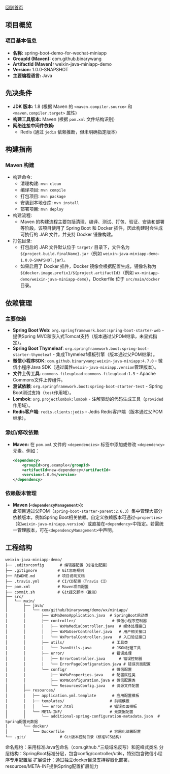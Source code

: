 [回到首页](../README.md)

## 项目概览
### 项目基本信息
- **名称:** spring-boot-demo-for-wechat-miniapp
- **GroupId (Maven):** com.github.binarywang
- **ArtifactId (Maven):** weixin-java-miniapp-demo
- **Version:** 1.0.0-SNAPSHOT
- **主要编程语言:** Java

## 先决条件
- **JDK 版本:** 1.8 (根据 Maven 的 `<maven.compiler.source>` 和 `<maven.compiler.target>` 属性)
- **构建工具版本:** Maven (根据 `pom.xml` 文件结构识别)
- **网络连接中间件依赖:**
  - Redis (通过 `jedis` 依赖推断，但未明确指定版本)

## 构建指南
### Maven 构建
- 构建命令:
    - 清理构建: `mvn clean`
    - 编译项目: `mvn compile`
    - 打包项目: `mvn package`
    - 安装到本地仓库: `mvn install`
    - 部署项目: `mvn deploy`
- 构建流程: 
    - Maven 的构建流程主要包括清理、编译、测试、打包、验证、安装和部署等阶段。该项目使用了 Spring Boot 和 Docker 插件，因此构建时会生成可执行的 JAR 文件，并支持 Docker 镜像构建。
- 打包目录: 
    - 打包后的 JAR 文件默认位于 `target/` 目录下，文件名为 `${project.build.finalName}.jar`（例如 `weixin-java-miniapp-demo-1.0.0-SNAPSHOT.jar`）。
    - 如果启用了 Docker 插件，Docker 镜像会根据配置生成，镜像名称为 `${docker.image.prefix}/${project.artifactId}`（例如 `wx-miniapp-demo/weixin-java-miniapp-demo`），Dockerfile 位于 `src/main/docker` 目录。

## 依赖管理
### 主要依赖
- **Spring Boot Web**: `org.springframework.boot:spring-boot-starter-web` - 提供Spring MVC和嵌入式Tomcat支持（版本通过父POM继承，未显式指定）。
- **Spring Boot Thymeleaf**: `org.springframework.boot:spring-boot-starter-thymeleaf` - 集成Thymeleaf模板引擎（版本通过父POM继承）。
- **微信小程序SDK**: `com.github.binarywang:weixin-java-miniapp:4.7.0` - 微信小程序Java SDK（通过属性`weixin-java-miniapp.version`管理版本）。
- **文件上传工具**: `commons-fileupload:commons-fileupload:1.5` - Apache Commons文件上传组件。
- **测试依赖**: `org.springframework.boot:spring-boot-starter-test` - Spring Boot测试支持（`test`作用域）。
- **Lombok**: `org.projectlombok:lombok` - 注解驱动的代码生成工具（`provided`作用域）。
- **Redis客户端**: `redis.clients:jedis` - Jedis Redis客户端（版本通过父POM继承）。

### 添加/修改依赖
- **Maven:** 在 `pom.xml` 文件的 `<dependencies>` 标签中添加或修改 `<dependency>` 元素。例如：
  ```xml
  <dependency>
      <groupId>org.example</groupId>
      <artifactId>new-dependency</artifactId>
      <version>1.0.0</version>
  </dependency>
  ```

### 依赖版本管理
- **Maven (`<dependencyManagement>`):**  
  此项目通过父POM（`spring-boot-starter-parent:2.6.3`）集中管理大部分依赖版本，例如Spring Boot相关依赖。自定义依赖版本可通过`<properties>`（如`weixin-java-miniapp.version`）或直接在`<dependency>`中指定。若需统一管理版本，可在`<dependencyManagement>`中声明。



## 工程结构

```text
weixin-java-miniapp-demo/
├── .editorconfig       # 编辑器配置（标准化配置）
├── .gitignore         # Git忽略规则
├── README.md          # 项目说明文档
├── .travis.yml        # CI/CD配置（Travis CI）
├── pom.xml            # Maven项目配置
├── commit.sh          # Git提交脚本（推测）
├── src/
│   └── main/
│       ├── java/
│       │   └── com/github/binarywang/demo/wx/miniapp/
│       │       ├── WxMaDemoApplication.java  # SpringBoot启动类
│       │       ├── controller/                # 微信小程序控制器
│       │       │   ├── WxMaMediaController.java  # 媒体处理接口
│       │       │   ├── WxMaUserController.java   # 用户相关接口
│       │       │   └── WxPortalController.java   # 入口验证接口
│       │       ├── utils/                     # 工具类
│       │       │   └── JsonUtils.java         # JSON处理工具
│       │       ├── error/                     # 错误处理
│       │       │   ├── ErrorController.java      # 错误控制器
│       │       │   └── ErrorPageConfiguration.java # 错误页面配置
│       │       └── config/                    # 微信配置
│       │           ├── WxMaProperties.java    # 配置属性类
│       │           ├── WxMaConfiguration.java # 微信配置类
│       │           └── ResourcesConfig.java   # 资源文件配置
│       ├── resources/
│       │   ├── application.yml.template       # 应用配置模板
│       │   ├── templates/                    # 前端模板
│       │   │   └── error.html                # 错误页面模板
│       │   └── META-INF/                     # 元数据配置
│       │       └── additional-spring-configuration-metadata.json  # Spring配置元数据
│       └── docker/
│           └── Dockerfile                    # 容器化部署配置
└── .git/               # Git版本控制目录（标准VCS结构）
```

命名规约：采用标准Java包命名（com.github.*三级域名反写）和驼峰式类名
分层结构：SpringBoot标准分层，包含config/controller/utils，特别包含微信小程序专用配置层
扩展设计：通过独立docker目录支持容器化部署，resources/META-INF提供Spring配置扩展能力